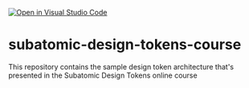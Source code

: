 [![Open in Visual Studio Code](https://classroom.github.com/assets/open-in-vscode-2e0aaae1b6195c2367325f4f02e2d04e9abb55f0b24a779b69b11b9e10269abc.svg)](https://classroom.github.com/online_ide?assignment_repo_id=18805831&assignment_repo_type=AssignmentRepo)
# subatomic-design-tokens-course
This repository contains the sample design token architecture that's presented in the Subatomic Design Tokens online course
